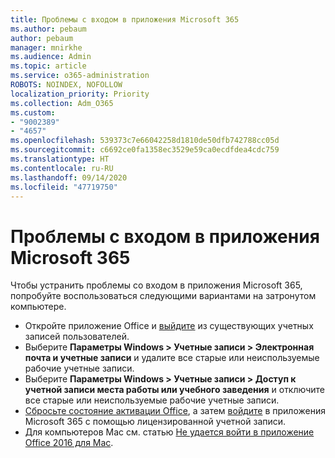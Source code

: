 ```yaml
---
title: Проблемы с входом в приложения Microsoft 365
ms.author: pebaum
author: pebaum
manager: mnirkhe
ms.audience: Admin
ms.topic: article
ms.service: o365-administration
ROBOTS: NOINDEX, NOFOLLOW
localization_priority: Priority
ms.collection: Adm_O365
ms.custom:
- "9002389"
- "4657"
ms.openlocfilehash: 539373c7e66042258d1810de50dfb742788cc05d
ms.sourcegitcommit: c6692ce0fa1358ec3529e59ca0ecdfdea4cdc759
ms.translationtype: HT
ms.contentlocale: ru-RU
ms.lasthandoff: 09/14/2020
ms.locfileid: "47719750"
---
```

# <a name="issues-signing-into-microsoft-365-apps"></a>Проблемы с входом в приложения Microsoft 365

Чтобы устранить проблемы со входом в приложения Microsoft 365, попробуйте воспользоваться следующими вариантами на затронутом компьютере.

- Откройте приложение Office и [выйдите](https://go.microsoft.com/fwlink/?linkid=2114082) из существующих учетных записей пользователей.
- Выберите **Параметры Windows > Учетные записи > Электронная почта и учетные записи** и удалите все старые или неиспользуемые рабочие учетные записи.
- Выберите **Параметры Windows > Учетные записи > Доступ к учетной записи места работы или учебного заведения** и отключите все старые или неиспользуемые рабочие учетные записи.
- [Сбросьте состояние активации Office](https://docs.microsoft.com/office365/troubleshoot/activation/reset-office-365-proplus-activation-state), а затем [войдите](https://support.office.com/article/sign-in-to-office-b9582171-fd1f-4284-9846-bdd72bb28426) в приложения Microsoft 365 с помощью лицензированной учетной записи.
- Для компьютеров Mac см. статью [Не удается войти в приложение Office 2016 для Mac](https://docs.microsoft.com/office365/troubleshoot/authentication/sign-in-to-office-2016-for-mac-fail).
